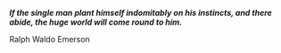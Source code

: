 _**If the single man plant himself indomitably on his instincts, and there abide, the huge world will come round to him.**_

Ralph Waldo Emerson